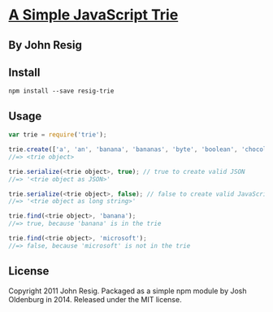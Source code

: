 # [A Simple JavaScript Trie](http://ejohn.org/blog/javascript-trie-performance-analysis/)
## By John Resig

## Install

	npm install --save resig-trie

## Usage

```js
var trie = require('trie');

trie.create(['a', 'an', 'banana', 'bananas', 'byte', 'boolean', 'chocolate', 'code', ...]);
//=> <trie object>

trie.serialize(<trie object>, true); // true to create valid JSON
//=> '<trie object as JSON>'

trie.serialize(<trie object>, false); // false to create valid JavaScript (not JSON) - more efficient, but must be require('<trie')d
//=> '<trie object as long string>'

trie.find(<trie object>, 'banana');
//=> true, because 'banana' is in the trie

trie.find(<trie object>, 'microsoft');
//=> false, because 'microsoft' is not in the trie
```

## License
Copyright 2011 John Resig. Packaged as a simple npm module by Josh Oldenburg in 2014. Released under the MIT license.
